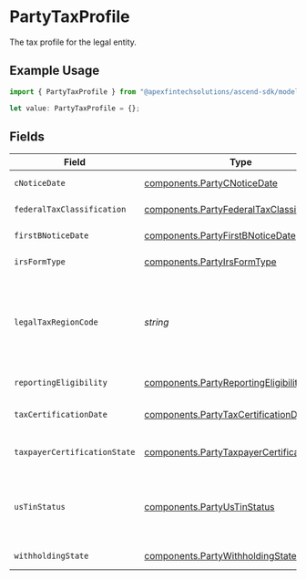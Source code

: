 # PartyTaxProfile

The tax profile for the legal entity.

## Example Usage

```typescript
import { PartyTaxProfile } from "@apexfintechsolutions/ascend-sdk/models/components";

let value: PartyTaxProfile = {};
```

## Fields

| Field                                                                                                    | Type                                                                                                     | Required                                                                                                 | Description                                                                                              | Example                                                                                                  |
| -------------------------------------------------------------------------------------------------------- | -------------------------------------------------------------------------------------------------------- | -------------------------------------------------------------------------------------------------------- | -------------------------------------------------------------------------------------------------------- | -------------------------------------------------------------------------------------------------------- |
| `cNoticeDate`                                                                                            | [components.PartyCNoticeDate](../../models/components/partycnoticedate.md)                               | :heavy_minus_sign:                                                                                       | C Notice date.                                                                                           |                                                                                                          |
| `federalTaxClassification`                                                                               | [components.PartyFederalTaxClassification](../../models/components/partyfederaltaxclassification.md)     | :heavy_minus_sign:                                                                                       | Federal tax classification.                                                                              | C_CORPORATION                                                                                            |
| `firstBNoticeDate`                                                                                       | [components.PartyFirstBNoticeDate](../../models/components/partyfirstbnoticedate.md)                     | :heavy_minus_sign:                                                                                       | Initial B Notice date.                                                                                   |                                                                                                          |
| `irsFormType`                                                                                            | [components.PartyIrsFormType](../../models/components/partyirsformtype.md)                               | :heavy_minus_sign:                                                                                       | IRS form type.                                                                                           | W_8                                                                                                      |
| `legalTaxRegionCode`                                                                                     | *string*                                                                                                 | :heavy_minus_sign:                                                                                       | Legal tax region must be "US" if provided W-9, otherwise must be a non-US country.                       | US                                                                                                       |
| `reportingEligibility`                                                                                   | [components.PartyReportingEligibility](../../models/components/partyreportingeligibility.md)             | :heavy_minus_sign:                                                                                       | Tax reporting eligibility.                                                                               | ELIGIBLE                                                                                                 |
| `taxCertificationDate`                                                                                   | [components.PartyTaxCertificationDate](../../models/components/partytaxcertificationdate.md)             | :heavy_minus_sign:                                                                                       | Tax Certification date.                                                                                  |                                                                                                          |
| `taxpayerCertificationState`                                                                             | [components.PartyTaxpayerCertificationState](../../models/components/partytaxpayercertificationstate.md) | :heavy_minus_sign:                                                                                       | Taxpayer certification status.                                                                           | CERTIFIED                                                                                                |
| `usTinStatus`                                                                                            | [components.PartyUsTinStatus](../../models/components/partyustinstatus.md)                               | :heavy_minus_sign:                                                                                       | United States Individual Taxpayer Identification Number (ITIN) status.                                   | PASSING                                                                                                  |
| `withholdingState`                                                                                       | [components.PartyWithholdingState](../../models/components/partywithholdingstate.md)                     | :heavy_minus_sign:                                                                                       | B/C Notice status.                                                                                       | FIRST_B_NOTICE_RECEIVED                                                                                  |